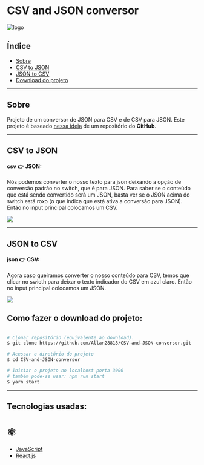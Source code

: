 <h1>
  CSV and JSON conversor
</h1>
<img 
src="https://ik.imagekit.io/jp1xbaqmsn6/1609633116711_5AndnV7pD.png"
alt = "logo"
>

## Índice
- [Sobre](#sobre)
- [CSV to JSON](#csv-to-json)
- [JSON to CSV](#json-to-csv)
- [Download do projeto](#como-fazer-o-download-do-projeto)
---
## Sobre

Projeto de um conversor de JSON para CSV e de CSV para JSON. Este projeto é baseado [nessa ideia](https://github.com/florinpop17/app-ideas/blob/master/Projects/1-Beginner/CSV2JSON-App.md) de um repositório do **GitHub**.

---
## CSV to JSON
#### csv 👉 JSON:

Nós podemos converter o nosso texto para json deixando a opção de conversão padrão no switch, que é para JSON. Para saber se o conteúdo que está sendo convertido será um JSON, basta ver se o JSON acima do switch está roxo (o que indica que está ativa a conversão para JSON). Então no input principal colocamos um CSV.

<img
src = "https://media.giphy.com/media/ZVgq9nOHW19oD7aey5/giphy.gif"
/>

---
## JSON to CSV
#### json 👉 CSV:

Agora caso queiramos converter o nosso conteúdo para CSV, temos que clicar no swicth para deixar o texto indicador do CSV em azul claro.  Então no input principal colocamos um JSON.

<img 
src = "https://media.giphy.com/media/XXsz7HZC1Il5sjA7nT/giphy.gif"
/>

## Como fazer o download do projeto:
```bash 

# Clonar repositório (equivalente ao download).
$ git clone https://github.com/Allan28818/CSV-and-JSON-conversor.git

# Acessar o diretório do projeto
$ cd CSV-and-JSON-conversor

# Iniciar o projeto no localhost porta 3000
# também pode-se usar: npm run start
$ yarn start
```
---
## Tecnologias usadas:
# ⚛
- [JavaScript](https://www.javascript.com/)
- [React.js](https://pt-br.reactjs.org/docs/getting-started.html)

